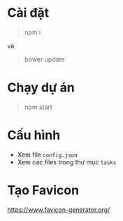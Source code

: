 
# Cài đặt

> npm i 

và 

> bower update 

# Chạy dự án 

> npm start

# Cấu hình

- Xem file `config.json`
- Xem các files trong thư mục `tasks`

# Tạo Favicon

https://www.favicon-generator.org/